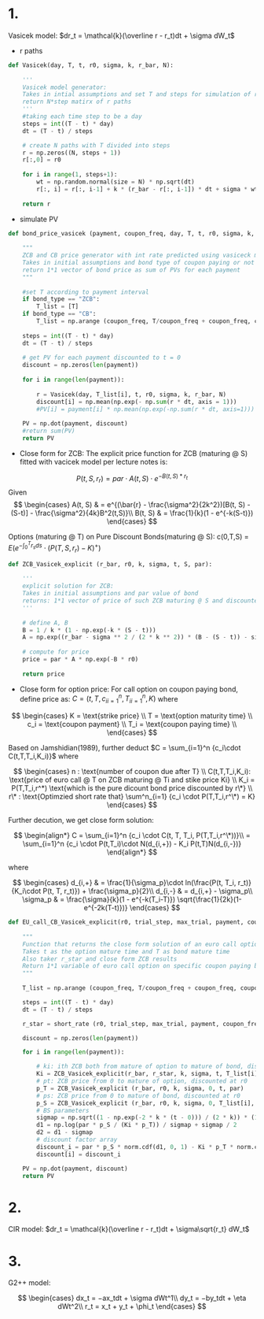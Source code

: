 # 1. 
Vasicek model: $dr_t = \mathcal{k}(\overline r - r_t)dt + \sigma dW_t$

- r paths 
```python
def Vasicek(day, T, t, r0, sigma, k, r_bar, N):
    
    '''
    Vasicek model generator:
    Takes in intial assumptions and set T and steps for simulation of r
    return N*step matirx of r paths 
    '''
    #taking each time step to be a day
    steps = int((T - t) * day)
    dt = (T - t) / steps

    # create N paths with T divided into steps
    r = np.zeros((N, steps + 1))
    r[:,0] = r0
    
    for i in range(1, steps+1):
        wt = np.random.normal(size = N) * np.sqrt(dt)
        r[:, i] = r[:, i-1] + k * (r_bar - r[:, i-1]) * dt + sigma * wt
                
    return r
```
- simulate PV
```python
def bond_price_vasicek (payment, coupon_freq, day, T, t, r0, sigma, k, r_bar, N, bond_type):
    
    """
    ZCB and CB price generator with int rate predicted using vasiceck model:
    Takes in initial assumptions and bond type of coupon paying or not
    return 1*1 vector of bond price as sum of PVs for each payment 
    """
    
    #set T according to payment interval 
    if bond_type == "ZCB":
        T_list = [T]
    if bond_type == "CB":
        T_list = np.arange (coupon_freq, T/coupon_freq + coupon_freq, coupon_freq)
    
    steps = int((T - t) * day)
    dt = (T - t) / steps
    
    # get PV for each payment discounted to t = 0
    discount = np.zeros(len(payment))
    
    for i in range(len(payment)):
        
        r = Vasicek(day, T_list[i], t, r0, sigma, k, r_bar, N)
        discount[i] = np.mean(np.exp(- np.sum(r * dt, axis = 1)))
        #PV[i] = payment[i] * np.mean(np.exp(-np.sum(r * dt, axis=1)))
   
    PV = np.dot(payment, discount)
    #return sum(PV) 
    return PV
```
- Close form for ZCB:
The explicit price function for ZCB (maturing @ S) fitted with vacicek model per lecture notes is:

$$
P(t, S, r_r) = par \cdot A(t, S) \cdot e^{-B(t,S) * r_t}
$$
Given
$$
\begin{cases}
A(t, S) & = e^{(\bar{r} - \frac{\sigma^2}{2k^2})[B(t, S) - (S-t)] - \frac{\sigma^2}{4k}B^2(t,S)}\\
B(t, S) & = \frac{1}{k}(1 - e^{-k(S-t)})
\end{cases}
$$

Options (maturing @ T) on Pure Discount Bonds(maturing @ S): c(0,T,S) = $E(e^{-\int_0^T{r_s ds}}\cdot (P(T, S, r_r)-K)^+)$

``` python
def ZCB_Vasicek_explicit (r_bar, r0, k, sigma, t, S, par):
    
    '''
    explicit solution for ZCB:
    Takes in initial assumptions and par value of bond
    returns: 1*1 vector of price of such ZCB maturing @ S and discounted to t = t
    '''
    
    # define A, B
    B = 1 / k * (1 - np.exp(-k * (S - t)))
    A = np.exp((r_bar - sigma ** 2 / (2 * k ** 2)) * (B - (S - t)) - sigma ** 2 / (4 * k) * B ** 2)
    
    # compute for price
    price = par * A * np.exp(-B * r0)
    
    return price
```

- Close form for option price:
For call option on coupon paying bond, define price as: $C = (t,T,{c_i}_{i=1}^n,{T_i}_{i=1}^n,K)$ where

$$
\begin{cases}
K = \text{strike price} \\
T = \text{option maturity time} \\
c_i = \text{coupon payment} \\
T_i = \text{coupon paying time} \\
\end{cases}
$$

Based on Jamshidian(1989), further deduct $C = \sum_{i=1}^n {c_i\cdot C(t,T,T_i,K_i)}$ where

$$
\begin{cases}
n : \text{number of coupon due after T} \\
C(t,T,T_i,K_i): \text{price of euro call @ T on ZCB maturing @ Ti and stike price Ki} \\
K_i = P(T,T_i,r^*) \text{which is the pure dicount bond price discounted by r\*} \\
r\* : \text{Optimzied short rate that} \sum^n_{i=1} {c_i \cdot P(T,T_i,r^\*) = K}
\end{cases}
$$

Further decution, we get close form solution:

$$
\begin{align*}
C = \sum_{i=1}^n {c_i \cdot C(t, T, T_i, P(T,T_i,r^\*))}\\
= \sum_{i=1}^n {c_i \cdot P(t,T_i)\cdot N(d_{i,+}) - K_i P(t,T)N(d_{i,-})}
\end{align*}
$$

where

$$
\begin{cases}
d_{i,+} & = \frac{1}{\sigma_p}\cdot ln(\frac{P(t, T_i, r_t)}{K_i\cdot P(t, T, r_t)}) + \frac{\sigma_p}{2}\\
d_{i,-} & = d_{i,+} - \sigma_p\\
\sigma_p & = \frac{\sigma}{k}(1 - e^{-k(T_i-T)}) \sqrt{\frac{1}{2k}(1- e^{-2k(T-t)})}
\end{cases}
$$

```python
def EU_call_CB_Vasicek_explicit(r0, trial_step, max_trial, payment, coupon_freq, day, T, t, sigma, k, K, r_bar,par = 1):
    
    """
    Function that returns the close form solution of an euro call option on coupon bond:
    Takes t as the option mature time and T as bond mature time
    Also taker r_star and close form ZCB results
    Return 1*1 variable of euro call option on specific coupon paying bond
    """
    
    T_list = np.arange (coupon_freq, T/coupon_freq + coupon_freq, coupon_freq)

    steps = int((T - t) * day)
    dt = (T - t) / steps

    r_star = short_rate (r0, trial_step, max_trial, payment, coupon_freq, day, T, t, sigma, k, K)

    discount = np.zeros(len(payment))

    for i in range(len(payment)):

        # ki: ith ZCB both from mature of option to mature of bond, discounted at r_star
        Ki = ZCB_Vasicek_explicit(r_bar, r_star, k, sigma, t, T_list[i], par)
        # pt: ZCB price from 0 to mature of option, discounted at r0
        p_T = ZCB_Vasicek_explicit (r_bar, r0, k, sigma, 0, t, par)
        # ps: ZCB price from 0 to mature of bond, discounted at r0
        p_S = ZCB_Vasicek_explicit (r_bar, r0, k, sigma, 0, T_list[i], par)
        # BS parameters
        sigmap = np.sqrt((1 - np.exp(-2 * k * (t - 0))) / (2 * k)) * (1 - np.exp(-k * (T_list[i] - t))) / k * sigma
        d1 = np.log(par * p_S / (Ki * p_T)) / sigmap + sigmap / 2
        d2 = d1 - sigmap
        # discount factor array
        discount_i = par * p_S * norm.cdf(d1, 0, 1) - Ki * p_T * norm.cdf(d2, 0, 1)
        discount[i] = discount_i 

    PV = np.dot(payment, discount)
    return PV
```

# 2.
CIR model: $dr_t = \mathcal{k}(\overline r - r_t)dt + \sigma\sqrt{r_t} dW_t$

# 3. 
G2++ model:

$$
\begin{cases}
dx_t = −ax_tdt + \sigma dWt^1\\
dy_t = −by_tdt + \eta dWt^2\\
r_t = x_t + y_t + \phi_t
\end{cases}
$$
